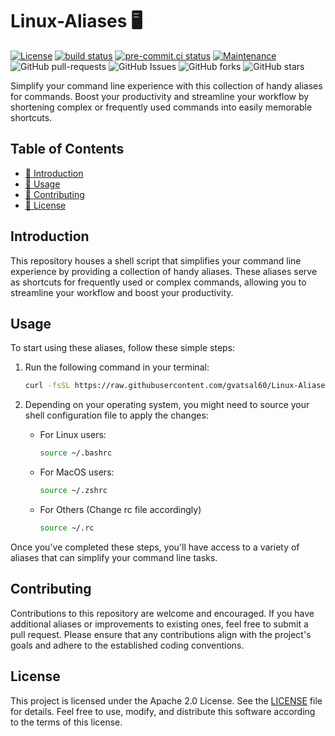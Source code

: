 # Linux-Aliases 🖥️

[![License](https://img.shields.io/badge/License-Apache_2.0-blue.svg)](https://img.shields.io/github/license/gvatsal60/Linux-Aliases)
[![build status](https://github.com/gvatsal60/Linux-Aliases/actions/workflows/ShellCheck.yaml/badge.svg)](https://github.com/gvatsal60/Linux-Aliases/actions/workflows/ShellCheck.yaml)
[![pre-commit.ci status](https://results.pre-commit.ci/badge/github/gvatsal60/Linux-Aliases/master.svg)](https://results.pre-commit.ci/latest/github/gvatsal60/Linux-Aliases/HEAD)
[![Maintenance](https://img.shields.io/badge/Maintained%3F-Yes-green.svg)](https://GitHub.com/gvatsal60/Linux-Aliases/graphs/commit-activity)
![GitHub pull-requests](https://img.shields.io/github/issues-pr/gvatsal60/Linux-Aliases)
![GitHub Issues](https://img.shields.io/github/issues/gvatsal60/Linux-Aliases)
![GitHub forks](https://img.shields.io/github/forks/gvatsal60/Linux-Aliases)
![GitHub stars](https://img.shields.io/github/stars/gvatsal60/Linux-Aliases)

Simplify your command line experience with this collection of handy aliases for commands.
Boost your productivity and streamline your workflow by shortening complex or frequently
used commands into easily memorable shortcuts.

## Table of Contents

- [📝 Introduction](#introduction)
- [🚀 Usage](#usage)
- [🤝 Contributing](#contributing)
- [📄 License](#license)

## Introduction

This repository houses a shell script that simplifies your command line
experience by providing a collection of handy aliases. These aliases serve
as shortcuts for frequently used or complex commands, allowing you to
streamline your workflow and boost your productivity.

## Usage

To start using these aliases, follow these simple steps:

1. Run the following command in your terminal:

    ```sh
    curl -fsSL https://raw.githubusercontent.com/gvatsal60/Linux-Aliases/HEAD/install.sh | sh
    ```

2. Depending on your operating system, you might need to
   source your shell configuration file to apply the changes:
   - For Linux users:

     ```sh
     source ~/.bashrc
     ```

   - For MacOS users:

     ```sh
     source ~/.zshrc
     ```

   - For Others (Change rc file accordingly)

     ```sh
     source ~/.rc
     ```

Once you've completed these steps, you'll have access to a variety of aliases
that can simplify your command line tasks.

## Contributing

Contributions to this repository are welcome and encouraged. If you have
additional aliases or improvements to existing ones, feel free to submit
a pull request. Please ensure that any contributions align with the project's
goals and adhere to the established coding conventions.

## License

This project is licensed under the Apache 2.0 License.
See the [LICENSE](https://www.apache.org/licenses/LICENSE-2.0) file for details.
Feel free to use, modify, and distribute this software according
to the terms of this license.
